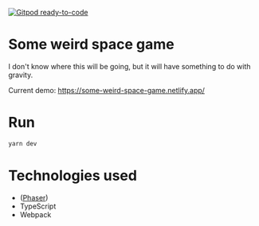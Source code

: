 [![Gitpod ready-to-code](https://img.shields.io/badge/Gitpod-ready--to--code-blue?logo=gitpod)](https://gitpod.io/#https://github.com/olithissen/weirdspacegame)

# Some weird space game

I don't know where this will be going, but it will have something to do with gravity.

Current demo: https://some-weird-space-game.netlify.app/

# Run

```bash
yarn dev
```

# Technologies used

* ([Phaser](https://phaser.io/))
* TypeScript
* Webpack